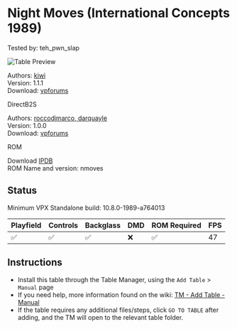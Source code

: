 ﻿# Night Moves (International Concepts 1989)
Tested by: teh_pwn_slap

![Table Preview](../../images/vpx-nightmoves-preview.png)

Authors: [kiwi](https://www.vpforums.org/index.php?showuser=30913)  
Version: 1.1.1  
Download: [vpforums](https://www.vpforums.org/index.php?app=downloads&showfile=14256)

DirectB2S

Authors: [roccodimarco, darquayle](https://www.vpforums.org/index.php?showuser=116076)  
Version: 1.0.0  
Download: [vpforums](https://www.vpforums.org/index.php?app=downloads&showfile=14257)

ROM

Download [IPDB](https://www.ipdb.org/files/3507/nmoves.zip)  
ROM Name and version: nmoves

## Status 

Minimum VPX Standalone build: 10.8.0-1989-a764013

| Playfield | Controls | Backglass | DMD | ROM Required | FPS | 
|-----------|----------|-----------|-----|--------------|-----|
| :white_check_mark: | :white_check_mark: | :white_check_mark: | :x: | :white_check_mark: | 47 |

## Instructions

- Install this table through the Table Manager, using the `Add Table` > `Manual` page
- If you need help, more information found on the wiki: [TM - Add Table - Manual](https://github.com/LegendsUnchained/vpx-standalone-alp4k/wiki/%5B04%5D-%F0%9F%A7%A1-TM-%E2%80%90-Other-Features#add-table---manual)
- If the table requires any additional files/steps, click `GO TO TABLE` after adding, and the TM will open to the relevant table folder.

